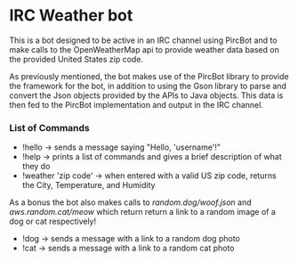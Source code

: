 # IRC Weather bot
This is a bot designed to be active in an IRC channel using PircBot and to make calls to the OpenWeatherMap api to provide weather data based on the provided United States zip code.

As previously mentioned, the bot makes use of the PircBot library to provide the framework for the bot, in addition to using the Gson library to parse and convert the Json objects provided by the APIs to Java objects. This data is then fed to the PircBot implementation and output in the IRC channel.

### List of Commands
- !hello -> sends a message saying "Hello, 'username'!"
- !help -> prints a list of commands and gives a brief description of what they do
- !weather 'zip code' -> when entered with a valid US zip code, returns the City, Temperature, and Humidity


As a bonus the bot also makes calls to *random.dog/woof.json* and *aws.random.cat/meow* which return return a link to a random image of a dog or cat respectively!
- !dog -> sends a message with a link to a random dog photo
- !cat -> sends a message with a link to a random cat photo
